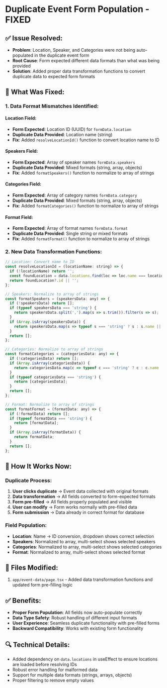 # Duplicate Event Form Population - FIXED

## ✅ **Issue Resolved:**
- **Problem**: Location, Speaker, and Categories were not being auto-populated in the duplicate event form
- **Root Cause**: Form expected different data formats than what was being provided
- **Solution**: Added proper data transformation functions to convert duplicate data to expected form formats

## 🔧 **What Was Fixed:**

### **1. Data Format Mismatches Identified:**

#### **Location Field:**
- **Form Expected**: Location ID (UUID) for `formData.location`
- **Duplicate Data Provided**: Location name (string)
- **Fix**: Added `resolveLocationId()` function to convert location name to ID

#### **Speakers Field:**
- **Form Expected**: Array of speaker names `formData.speakers`
- **Duplicate Data Provided**: Mixed formats (string, array, objects)
- **Fix**: Added `formatSpeakers()` function to normalize to array of strings

#### **Categories Field:**
- **Form Expected**: Array of category names `formData.category`
- **Duplicate Data Provided**: Mixed formats (string, array, objects)
- **Fix**: Added `formatCategories()` function to normalize to array of strings

#### **Format Field:**
- **Form Expected**: Array of format names `formData.format`
- **Duplicate Data Provided**: Single string or mixed formats
- **Fix**: Added `formatFormat()` function to normalize to array of strings

### **2. New Data Transformation Functions:**

```javascript
// Location: Convert name to ID
const resolveLocationId = (locationName: string) => {
  if (!locationName) return '';
  const foundLocation = data.locations.find(loc => loc.name === locationName);
  return foundLocation?.id || '';
};

// Speakers: Normalize to array of strings
const formatSpeakers = (speakersData: any) => {
  if (!speakersData) return [];
  if (typeof speakersData === 'string') {
    return speakersData.split(',').map(s => s.trim()).filter(s => s);
  }
  if (Array.isArray(speakersData)) {
    return speakersData.map(s => typeof s === 'string' ? s : s.name || s).filter(s => s);
  }
  return [];
};

// Categories: Normalize to array of strings
const formatCategories = (categoriesData: any) => {
  if (!categoriesData) return [];
  if (Array.isArray(categoriesData)) {
    return categoriesData.map(c => typeof c === 'string' ? c : c.name || c).filter(c => c);
  }
  if (typeof categoriesData === 'string') {
    return [categoriesData];
  }
  return [];
};

// Format: Normalize to array of strings
const formatFormat = (formatData: any) => {
  if (!formatData) return [];
  if (typeof formatData === 'string') {
    return [formatData];
  }
  if (Array.isArray(formatData)) {
    return formatData;
  }
  return [];
};
```

## 🎯 **How It Works Now:**

### **Duplicate Process:**
1. **User clicks duplicate** → Event data collected with original formats
2. **Data transformation** → All fields converted to form-expected formats
3. **Form pre-filled** → All fields properly populated and visible
4. **User can modify** → Form works normally with pre-filled data
5. **Form submission** → Data already in correct format for database

### **Field Population:**
- **Location**: Name → ID conversion, dropdown shows correct selection
- **Speakers**: Normalized to array, multi-select shows selected speakers
- **Categories**: Normalized to array, multi-select shows selected categories
- **Format**: Normalized to array, multi-select shows selected format

## 📁 **Files Modified:**
1. `app/event-data/page.tsx` - Added data transformation functions and updated form pre-filling logic

## ✅ **Benefits:**
- **Proper Form Population**: All fields now auto-populate correctly
- **Data Type Safety**: Robust handling of different input formats
- **User Experience**: Seamless duplicate functionality with pre-filled forms
- **Backward Compatibility**: Works with existing form functionality

## 🔍 **Technical Details:**
- Added dependency on `data.locations` in useEffect to ensure locations are loaded before resolving IDs
- Robust error handling for malformed data
- Support for multiple data formats (strings, arrays, objects)
- Proper filtering to remove empty values


